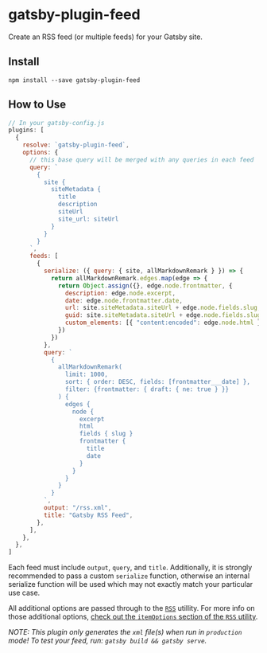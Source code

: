 # gatsby-plugin-feed

Create an RSS feed (or multiple feeds) for your Gatsby site.

## Install

`npm install --save gatsby-plugin-feed`

## How to Use

```javascript
// In your gatsby-config.js
plugins: [
  {
    resolve: `gatsby-plugin-feed`,
    options: {
      // this base query will be merged with any queries in each feed
      query: `
        {
          site {
            siteMetadata {
              title
              description
              siteUrl
              site_url: siteUrl
            }
          }
        }
      `,
      feeds: [
        {
          serialize: ({ query: { site, allMarkdownRemark } }) => {
            return allMarkdownRemark.edges.map(edge => {
              return Object.assign({}, edge.node.frontmatter, {
                description: edge.node.excerpt,
                date: edge.node.frontmatter.date,
                url: site.siteMetadata.siteUrl + edge.node.fields.slug,
                guid: site.siteMetadata.siteUrl + edge.node.fields.slug,
                custom_elements: [{ "content:encoded": edge.node.html }],
              })
            })
          },
          query: `
            {
              allMarkdownRemark(
                limit: 1000,
                sort: { order: DESC, fields: [frontmatter___date] },
                filter: {frontmatter: { draft: { ne: true } }}
              ) {
                edges {
                  node {
                    excerpt
                    html
                    fields { slug }
                    frontmatter {
                      title
                      date
                    }
                  }
                }
              }
            }
          `,
          output: "/rss.xml",
          title: "Gatsby RSS Feed",
        },
      ],
    },
  },
]
```

Each feed must include `output`, `query`, and `title`. Additionally, it is strongly recommended to pass a custom `serialize` function, otherwise an internal serialize function will be used which may not exactly match your particular use case.

All additional options are passed through to the [`RSS`][rss] utillity. For more info on those additional options, [check out the `itemOptions` section of the `RSS` utility](https://www.npmjs.com/package/rss#itemoptions).

_NOTE: This plugin only generates the `xml` file(s) when run in `production` mode! To test your feed, run: `gatsby build && gatsby serve`._

[rss]: https://www.npmjs.com/package/rss
